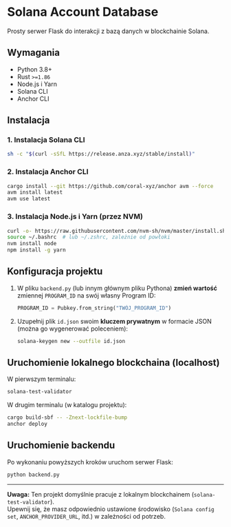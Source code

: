 # Solana Account Database

Prosty serwer Flask do interakcji z bazą danych w blockchainie Solana.

## Wymagania

- Python 3.8+
- Rust `>=1.86`
- Node.js i Yarn
- Solana CLI
- Anchor CLI

## Instalacja

### 1. Instalacja Solana CLI

```bash
sh -c "$(curl -sSfL https://release.anza.xyz/stable/install)"
```

### 2. Instalacja Anchor CLI

```bash
cargo install --git https://github.com/coral-xyz/anchor avm --force
avm install latest
avm use latest
```

### 3. Instalacja Node.js i Yarn (przez NVM)

```bash
curl -o- https://raw.githubusercontent.com/nvm-sh/nvm/master/install.sh | bash
source ~/.bashrc  # lub ~/.zshrc, zależnie od powłoki
nvm install node
npm install -g yarn
```

## Konfiguracja projektu

1. W pliku `backend.py` (lub innym głównym pliku Pythona) **zmień wartość** zmiennej `PROGRAM_ID` na swój własny Program ID:

   ```python
   PROGRAM_ID = Pubkey.from_string("TWÓJ_PROGRAM_ID")
   ```

2. Uzupełnij plik `id.json` swoim **kluczem prywatnym** w formacie JSON  
   (można go wygenerować poleceniem):

   ```bash
   solana-keygen new --outfile id.json
   ```

## Uruchomienie lokalnego blockchaina (localhost)

W pierwszym terminalu:

```bash
solana-test-validator
```

W drugim terminalu (w katalogu projektu):

```bash
cargo build-sbf -- -Znext-lockfile-bump
anchor deploy
```

## Uruchomienie backendu

Po wykonaniu powyższych kroków uruchom serwer Flask:

```bash
python backend.py
```

---

**Uwaga:** Ten projekt domyślnie pracuje z lokalnym blockchainem (`solana-test-validator`).  
Upewnij się, że masz odpowiednio ustawione środowisko (`Solana config set`, `ANCHOR_PROVIDER_URL`, itd.) w zależności od potrzeb.
